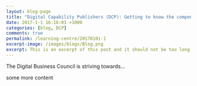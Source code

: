 ```yaml
---
layout: blog-page
title: "Digital Capability Publishers (DCP): Getting to know the components of Australia's eInvoicing Framework"
date: 2017-1-1 16:16:01 +1000
categories: [blog, DCP]
comments: true
permalink: /learning-centre/20170101-1
excerpt-image: /images/blogs/Blog.png
excerpt: This is an excerpt of this post and it should not be too long otherwise it will look poor on the website.
---
```


The Digital Business Council is striving towards...

some more content





